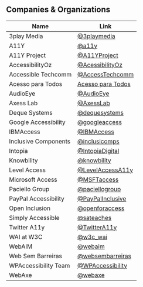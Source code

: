 ## Companies & Organizations

| Name | Link |
| --- | --- |
| 3play Media	| [@3playmedia](https://twitter.com/3playmedia)|
| A11Y | [@a11y](https://twitter.com/a11y)|
| A11Y Project | [@A11YProject](https://twitter.com/A11YProject)|
| AccessibilityOz | [@AcessibilityOz](https://twitter.com/accessibilityoz)|
| Accessible Techcomm | [@AccessTechcomm](https://twitter.com/AccessTechcomm)|
| Acesso para Todos | [Acesso para Todos](https://www.acessoparatodos.com.br/index.php)|
| AudioEye | [@AudioEye](https://www.audioeye.com/)|
| Axess Lab | [@AxessLab](https://twitter.com/AxessLab)|
| Deque Systems | [@dequesystems](http://www.deque.com/)|
| Google Accessibility | [@googleaccess](https://twitter.com/googleaccess)|
| IBMAccess | [@IBMAccess](https://twitter.com/IBMAccess)|
| Inclusive Components | [@inclusicomps](https://twitter.com/inclusicomps)|
| Intopia | [@IntopiaDigital](https://twitter.com/Intopiadigital)|
| Knowbility | [@knowbility](https://twitter.com/knowbility)|
| Level Access | [@LevelAccessA11y](https://twitter.com/LevelAccessA11y)|
| Microsoft Access | [@MSFTaccess](https://twitter.com/MSFTaccess)|
| Paciello Group | [@paciellogroup](https://twitter.com/paciellogroup)|
| PayPal Accessibility | [@PayPalInclusive](https://twitter.com/PayPalInclusive)|
| Open Inclusion | [@openforaccess](https://twitter.com/openforaccess)|
| Simply Accessible | [@sateaches](https://twitter.com/sateaches)|
| Twitter A11y | [@TwitterA11y](https://twitter.com/TwitterA11y)|
| WAI at W3C | [@w3c_wai](https://twitter.com/w3c_wai)|
| WebAIM | [@webaim](https://twitter.com/webaim)|
| Web Sem Barreiras | [@websembarreiras](https://twitter.com/websembarreiras)|
| WPAccessibility Team |[@WPAccessibility](https://twitter.com/WPAccessibility)|
| WebAxe | [@webaxe](https://twitter.com/webaxe)|
